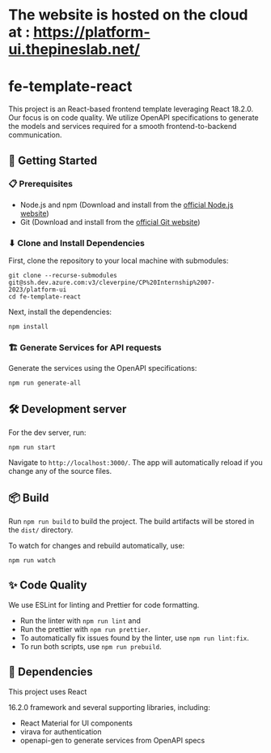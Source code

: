 # The website is hosted on the cloud at : https://platform-ui.thepineslab.net/

# fe-template-react

This project is an React-based frontend template leveraging React 18.2.0. Our focus is on code quality. We utilize OpenAPI specifications to generate the models and services required for a smooth frontend-to-backend communication.

## 🚀 Getting Started

### 📋 Prerequisites

- Node.js and npm (Download and install from the [official Node.js website](https://nodejs.org/en/download/))
- Git (Download and install from the [official Git website](https://git-scm.com/downloads))

### ⬇ Clone and Install Dependencies

First, clone the repository to your local machine with submodules:

```shell
git clone --recurse-submodules git@ssh.dev.azure.com:v3/cleverpine/CP%20Internship%2007-2023/platform-ui
cd fe-template-react
```

Next, install the dependencies:

```shell
npm install
```

### 🏗 Generate Services for API requests

Generate the services using the OpenAPI specifications:

```shell
npm run generate-all
```

## 🛠 Development server

For the dev server, run:

```shell
npm run start
```

Navigate to `http://localhost:3000/`. The app will automatically reload if you change any of the source files.

## 📦 Build

Run `npm run build` to build the project. The build artifacts will be stored in the `dist/` directory.

To watch for changes and rebuild automatically, use:

```shell
npm run watch
```

## ✨ Code Quality

We use ESLint for linting and Prettier for code formatting.

- Run the linter with `npm run lint` and
- Run the prettier with `npm run prettier`.
- To automatically fix issues found by the linter, use `npm run lint:fix`.
- To run both scripts, use `npm run prebuild`.

## 🧬 Dependencies

This project uses React

16.2.0 framework and several supporting libraries, including:

- React Material for UI components
- virava for authentication
- openapi-gen to generate services from OpenAPI specs
